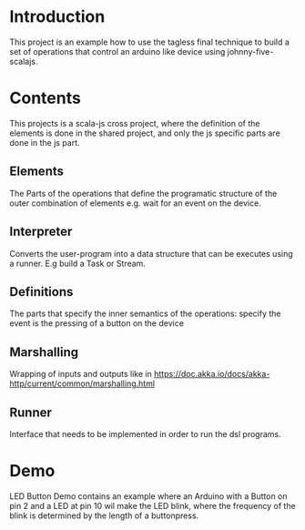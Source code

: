 # Introduction 


This project  is an example how to use the tagless final technique to build
 a set of operations that control an arduino like device using johnny-five-scalajs.


# Contents

This projects is a scala-js cross project, where the definition of the elements is done in the shared project,
and only the js specific parts are done in the js part.  

## Elements

The Parts of the operations that define the programatic structure of the outer combination of elements e.g. wait for an event on the device.

## Interpreter

Converts the user-program into a data structure that can be executes using a runner. E.g build a Task or Stream.

## Definitions

The parts that specify the inner semantics of the operations: specify the event is the pressing of a button on the device 

## Marshalling

Wrapping of inputs and outputs like in https://doc.akka.io/docs/akka-http/current/common/marshalling.html

## Runner

Interface that needs to be implemented in order to run the dsl programs.


# Demo

LED Button Demo contains an example where an Arduino with a Button on pin 2 and a LED at pin 10 wil make the LED blink, 
where the frequency of the blink is determined by the length of a buttonpress.